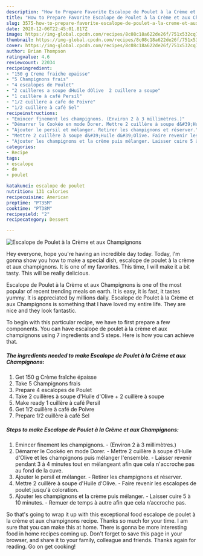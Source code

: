 ```yaml
---
description: "How to Prepare Favorite Escalope de Poulet à la Crème et aux Champignons"
title: "How to Prepare Favorite Escalope de Poulet à la Crème et aux Champignons"
slug: 3575-how-to-prepare-favorite-escalope-de-poulet-a-la-creme-et-aux-champignons
date: 2020-12-06T22:45:01.817Z
image: https://img-global.cpcdn.com/recipes/8c08c18a622de26f/751x532cq70/escalope-de-poulet-a-la-creme-et-aux-champignons-photo-principale-de-la-recette.jpg
thumbnail: https://img-global.cpcdn.com/recipes/8c08c18a622de26f/751x532cq70/escalope-de-poulet-a-la-creme-et-aux-champignons-photo-principale-de-la-recette.jpg
cover: https://img-global.cpcdn.com/recipes/8c08c18a622de26f/751x532cq70/escalope-de-poulet-a-la-creme-et-aux-champignons-photo-principale-de-la-recette.jpg
author: Brian Thompson
ratingvalue: 4.6
reviewcount: 22034
recipeingredient:
- "150 g Creme fraiche epaisse"
- "5 Champignons frais"
- "4 escalopes de Poulet"
- "2 cuilleres a soupe dHuile dOlive  2 cuillere a soupe"
- "1 cuillère à café Persil"
- "1/2 cuillere a cafe de Poivre"
- "1/2 cuillère à café Sel"
recipeinstructions:
- "Emincer finement les champignons. (Environ 2 à 3 millimètres.)"
- "Démarrer le Cookéo en mode Dorer. Mettre 2 cuillère à soupe d&#39;Huile d&#39;Olive et les champignons puis mélanger l&#39;ensemble. Laisser revenir pendant 3 à 4 minutes tout en mélangeant afin que cela n&#39;accroche pas au fond de la cuve."
- "Ajouter le persil et mélanger. Retirer les champignons et réserver."
- "Mettre 2 cuillère à soupe d&#39;Huile d&#39;Olive. Faire revenir les escalopes de poulet jusqu&#39;à coloration."
- "Ajouter les champignons et la crème puis mélanger. Laisser cuire 5 à 10 minutes. Remuer de temps à autre afin que cela n’accroche pas."
categories:
- Recipe
tags:
- escalope
- de
- poulet

katakunci: escalope de poulet 
nutrition: 131 calories
recipecuisine: American
preptime: "PT35M"
cooktime: "PT38M"
recipeyield: "2"
recipecategory: Dessert

---
```



![Escalope de Poulet à la Crème et aux Champignons](https://img-global.cpcdn.com/recipes/8c08c18a622de26f/751x532cq70/escalope-de-poulet-a-la-creme-et-aux-champignons-photo-principale-de-la-recette.jpg)

Hey everyone, hope you're having an incredible day today. Today, I'm gonna show you how to make a special dish, escalope de poulet à la crème et aux champignons. It is one of my favorites. This time, I will make it a bit tasty. This will be really delicious.



Escalope de Poulet à la Crème et aux Champignons is one of the most popular of recent trending meals on earth. It is easy, it is fast, it tastes yummy. It is appreciated by millions daily. Escalope de Poulet à la Crème et aux Champignons is something that I have loved my entire life. They are nice and they look fantastic.


To begin with this particular recipe, we have to first prepare a few components. You can have escalope de poulet à la crème et aux champignons using 7 ingredients and 5 steps. Here is how you can achieve that.

<!--inarticleads1-->

##### The ingredients needed to make Escalope de Poulet à la Crème et aux Champignons:

1. Get 150 g Crème fraîche épaisse
1. Take 5 Champignons frais
1. Prepare 4 escalopes de Poulet
1. Take 2 cuillères à soupe d&#39;Huile d&#39;Olive + 2 cuillère à soupe
1. Make ready 1 cuillère à café Persil
1. Get 1/2 cuillère à café de Poivre
1. Prepare 1/2 cuillère à café Sel




<!--inarticleads2-->

##### Steps to make Escalope de Poulet à la Crème et aux Champignons:

1. Emincer finement les champignons. - (Environ 2 à 3 millimètres.)
1. Démarrer le Cookéo en mode Dorer. - Mettre 2 cuillère à soupe d&#39;Huile d&#39;Olive et les champignons puis mélanger l&#39;ensemble. - Laisser revenir pendant 3 à 4 minutes tout en mélangeant afin que cela n&#39;accroche pas au fond de la cuve.
1. Ajouter le persil et mélanger. - Retirer les champignons et réserver.
1. Mettre 2 cuillère à soupe d&#39;Huile d&#39;Olive. - Faire revenir les escalopes de poulet jusqu&#39;à coloration.
1. Ajouter les champignons et la crème puis mélanger. - Laisser cuire 5 à 10 minutes. - Remuer de temps à autre afin que cela n’accroche pas.




So that's going to wrap it up with this exceptional food escalope de poulet à la crème et aux champignons recipe. Thanks so much for your time. I am sure that you can make this at home. There is gonna be more interesting food in home recipes coming up. Don't forget to save this page in your browser, and share it to your family, colleague and friends. Thanks again for reading. Go on get cooking!
